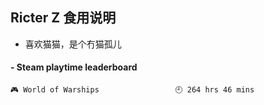 ## Ricter Z 食用说明
- 喜欢猫猫，是个冇猫孤儿

<!-- steam-box start -->
#### - Steam playtime leaderboard
```text
🎮 World of Warships                 🕘 264 hrs 46 mins
```
<!-- Powered by https://github.com/YouEclipse/steam-box . -->
<!-- steam-box end -->
